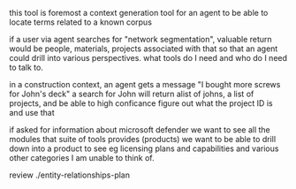 this tool is foremost a context generation tool for an agent to be able to locate terms related to a known corpus

if a user via agent searches for "network segmentation", valuable return would be people, materials, projects associated with that so that an agent could drill into various perspectives. what tools do I need and who do I need to talk to.

in a construction context, an agent gets a message "I bought more screws for John's deck" a search for John will return alist of johns, a list of projects, and be able to high conficance figure out what the project ID is and use that


if asked for information about microsoft defender
we want to see all the modules that suite of tools provides (products)
we want to be able to drill down into a product to see eg licensing plans and capabilities and various other categories I am unable to think of.

review ./entity-relationships-plan

